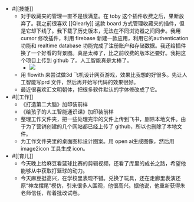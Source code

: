 - #[[技能]]
    - 对于收藏夹的管理一直不是很满意。在 toby 这个插件收费之后，果断放弃了。我之前很喜欢 [[Qlearly]] 这款 board 方式管理收藏夹的插件，但是它却下线了。我下载了历史版本，无法在不同浏览器之间同步。我用 cursor 修改插件，利用 firebase 新建一款应用，利用它的authentication 功能和 realtime database 功能完成了注册账户和存储数据。我还给插件换了一个好看的背景图。真是太棒了，比之前收费的版本还要好。我把这个项目上传到 github 了。人工智能真是太棒了。
        - ![](https://firebasestorage.googleapis.com/v0/b/firescript-577a2.appspot.com/o/imgs%2Fapp%2Fxinyiheng%2Fgb7QrZku7x.png?alt=media&token=0d86ff13-4d27-46d5-b659-c70d9dc817fe)
    - 用 flowith 来尝试做3d 飞机设计网页游戏，效果比我想的好很多。先让人工智能写prd 文件，然后再开始写代码的效果很好。
    - 最近很喜欢汇文明朝体，把很多软件默认的字体修改成了它。
- #[[工作]]
    - 《打造第二大脑》加印装前样
    - 《给孩子的人工智能通识课》加印装前样
    - 整理工作文件夹，把一些处理完毕的文件上传到飞书，删除本地文件。由于为了营销创建的几个网站都已经上传了 github，所以也删除了本地文件。
    - 为工作文件夹里的桌面图标设计图案。用 open ai生成图像，然后用 image2icon 工具生成 icon。
- #[[育儿]]
    - 今天晚上给麻豆看篮球比赛的剪辑视频，还看了库里的成长之路，希望他能够从中获取打篮球的动力。
    - 今天麻豆挺高兴，在学校里表现不错。兑换了玩具，还在走廊里表演还原“神龙摆尾”模仿，引来很多人围观，他很高兴。据他说，他重新获得朱老师信任，帮着批改试卷。
